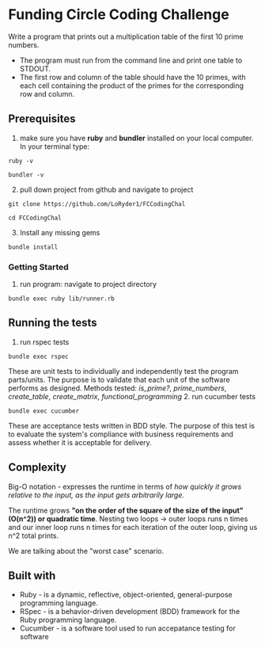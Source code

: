 # Funding Circle Coding Challenge

Write a program that prints out a multiplication table of the first 10 prime numbers.
  - The program must run from the command line and print one table to STDOUT.
  - The first row and column of the table should have the 10 primes, with each cell containing the product of the primes for the corresponding row and column. 

## Prerequisites

  1. make sure you have **ruby** and **bundler** installed on your local computer. In your terminal type:
  ```
  ruby -v

  bundler -v
  ```
  2. pull down project from github and navigate to project
  ```
  git clone https://github.com/LoRyder1/FCCodingChal

  cd FCCodingChal
  ```
  3. Install any missing gems

  ```
  bundle install
  ```

### Getting Started 

  1. run program: navigate to project directory

  ```
  bundle exec ruby lib/runner.rb
  ```

## Running the tests

  1. run rspec tests

  ```
  bundle exec rspec
  ```
  
  These are unit tests to individually and independently test the program parts/units. The purpose is to validate that each unit of the software performs as designed.
  Methods tested: *is_prime?*, *prime_numbers*, *create_table*, *create_matrix*, *functional_programming*
  2. run cucumber tests

  ```
  bundle exec cucumber
  ```

  These are acceptance tests written in BDD style. The purpose of this test is to evaluate the system's compliance with business requirements and assess whether it is acceptable for delivery.

## Complexity

  Big-O notation - expresses the runtime in terms of *how quickly it grows relative to the input, as the input gets arbitrarily large.*

  The runtime grows **"on the order of the square of the size of the input" (O(n^2)) or quadratic time**. Nesting two loops -> outer loops runs n times and our inner loop runs n times for each iteration of the outer loop, giving us n^2 total prints.

  We are talking about the "worst case" scenario.
  
## Built with

* Ruby - is a dynamic, reflective, object-oriented, general-purpose programming language.
* RSpec - is a behavior-driven development (BDD) framework for the Ruby programming language.
* Cucumber - is a software tool used to run accepatance testing for software


